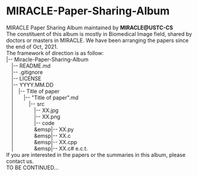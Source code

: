 # MIRACLE-Paper-Sharing-Album
MIRACLE Paper Sharing Album maintained by **MIRACLE@USTC-CS**  
The constituent of this album is mostly in Biomedical Image field, shared by doctors or masters in MIRACLE. We have been arranging the papers since the end of Oct, 2021.  
The framework of direction is as follow:  
|-- Miracle-Paper-Sharing-Album  
&emsp;|-- README.md  
&emsp;|-- .gitignore  
&emsp;|-- LICENSE   
&emsp;|-- YYYY.MM.DD    
&emsp;|&emsp;|-- Title of paper  
&emsp;|&emsp;&emsp;|-- "Title of paper".md  
&emsp;|&emsp;&emsp;&emsp;|-- src  
&emsp;|&emsp;&emsp;&emsp;&emsp;|-- XX.jpg  
&emsp;|&emsp;&emsp;&emsp;&emsp;|-- XX.png  
&emsp;|&emsp;&emsp;&emsp;&emsp;|-- code  
&emsp;|&emsp;&emsp;&emsp;&emsp;&emsp|-- XX.py  
&emsp;|&emsp;&emsp;&emsp;&emsp;&emsp|-- XX.c  
&emsp;|&emsp;&emsp;&emsp;&emsp;&emsp|-- XX.cpp  
&emsp;|&emsp;&emsp;&emsp;&emsp;&emsp|-- XX.c# e.c.t.  
If you are interested in the papers or the summaries in this album, please contact us.  
TO BE CONTINUED... 

